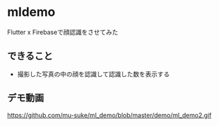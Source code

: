 # mldemo

Flutter x Firebaseで顔認識をさせてみた

## できること

- 撮影した写真の中の顔を認識して認識した数を表示する

## デモ動画
https://github.com/mu-suke/ml_demo/blob/master/demo/ml_demo2.gif
